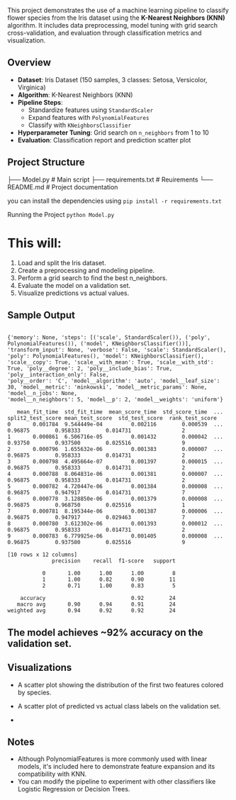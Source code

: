 
This project demonstrates the use of a machine learning pipeline to classify flower species from the Iris dataset using the **K-Nearest Neighbors (KNN)** algorithm. 
It includes data preprocessing, model tuning with grid search cross-validation, and evaluation through classification metrics and visualization.

## Overview

- **Dataset**: Iris Dataset (150 samples, 3 classes: Setosa, Versicolor, Virginica)
- **Algorithm**: K-Nearest Neighbors (KNN)
- **Pipeline Steps**:
  - Standardize features using `StandardScaler`
  - Expand features with `PolynomialFeatures`
  - Classify with `KNeighborsClassifier`
- **Hyperparameter Tuning**: Grid search on `n_neighbors` from 1 to 10
- **Evaluation**: Classification report and prediction scatter plot

## Project Structure
├── Model.py # Main script
├── requirements.txt # Reuirements 
└── README.md # Project documentation

you can install the dependencies using 
```pip install -r requirements.txt```

Running the Project
```python Model.py```

# This will:

1. Load and split the Iris dataset.
2. Create a preprocessing and modeling pipeline.
3. Perform a grid search to find the best n_neighbors.
4. Evaluate the model on a validation set.
5. Visualize predictions vs actual values.

## Sample Output
```

{'memory': None, 'steps': [('scale', StandardScaler()), ('poly', PolynomialFeatures()), ('model', KNeighborsClassifier())], 
'transform_input': None, 'verbose': False, 'scale': StandardScaler(), 'poly': PolynomialFeatures(), 'model': KNeighborsClassifier(), 
'scale__copy': True, 'scale__with_mean': True, 'scale__with_std': True, 'poly__degree': 2, 'poly__include_bias': True, 'poly__interaction_only': False,
'poly__order': 'C', 'model__algorithm': 'auto', 'model__leaf_size': 30, 'model__metric': 'minkowski', 'model__metric_params': None, 'model__n_jobs': None,
'model__n_neighbors': 5, 'model__p': 2, 'model__weights': 'uniform'}

   mean_fit_time  std_fit_time  mean_score_time  std_score_time  ...  split2_test_score mean_test_score  std_test_score  rank_test_score
0       0.001784  9.544449e-04         0.002116        0.000539  ...            0.96875        0.958333        0.014731                2
1       0.000861  6.506716e-05         0.001432        0.000042  ...            0.93750        0.937500        0.025516                9
2       0.000796  1.655632e-06         0.001383        0.000007  ...            0.96875        0.958333        0.014731                2
3       0.000798  4.495664e-07         0.001397        0.000015  ...            0.96875        0.958333        0.014731                2
4       0.000788  8.064831e-06         0.001381        0.000007  ...            0.96875        0.958333        0.014731                2
5       0.000782  4.720447e-06         0.001384        0.000008  ...            0.96875        0.947917        0.014731                7
6       0.000778  3.128850e-06         0.001379        0.000008  ...            0.96875        0.968750        0.025516                1
7       0.000781  8.195344e-06         0.001387        0.000006  ...            0.96875        0.947917        0.029463                7
8       0.000780  3.612302e-06         0.001393        0.000012  ...            0.96875        0.958333        0.014731                2
9       0.000783  6.779925e-06         0.001405        0.000008  ...            0.96875        0.937500        0.025516                9

[10 rows x 12 columns]
              precision    recall  f1-score   support

           0       1.00      1.00      1.00         8
           1       1.00      0.82      0.90        11
           2       0.71      1.00      0.83         5

    accuracy                           0.92        24
   macro avg       0.90      0.94      0.91        24
weighted avg       0.94      0.92      0.92        24

```

## The model achieves ~92% accuracy on the validation set.

## Visualizations

* A scatter plot showing the distribution of the first two features colored by species.
* A scatter plot of predicted vs actual class labels on the validation set.

* 
## Notes

* Although PolynomialFeatures is more commonly used with linear models, it's included here to demonstrate feature expansion and its compatibility with KNN.
* You can modify the pipeline to experiment with other classifiers like Logistic Regression or Decision Trees.


